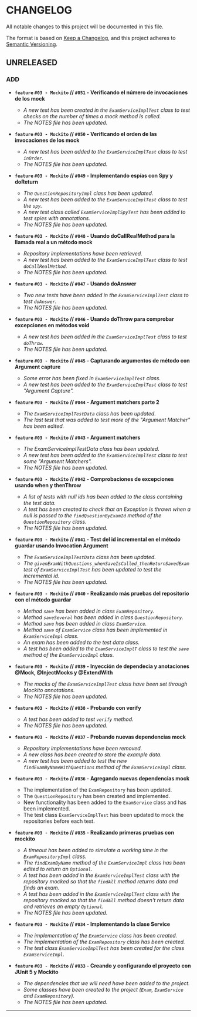 # CHANGELOG
All notable changes to this project will be documented in this file.

The format is based on [Keep a Changelog](https://keepachangelog.com/en/1.0.0/),
and this project adheres to [Semantic Versioning](https://semver.org/spec/v2.0.0.html).

## UNRELEASED

### ADD
- **`feature` `#03 - Mockito` // `#051` - Verificando el número de invocaciones de los mock**
  - _A new test has been created in the `ExamServiceImplTest` class to test checks on the number of times a mock method is called._
  - _The NOTES file has been updated._
  

- **`feature` `#03 - Mockito` // `#050` - Verificando el orden de las invocaciones de los mock**
  - _A new test has been added to the `ExamServiceImplTest` class to test `inOrder`._
  - _The NOTES file has been updated._


- **`feature` `#03 - Mockito` // `#049` - Implementando espías con Spy y doReturn**
  - _The `QuestionRepositoryImpl` class has been updated._
  - _A new test has been added to the `ExamServiceImplTest` class to test the `spy`._
  - _A new test class called `ExamServiceImplSpyTest` has been added to test spies with annotations._
  - _The NOTES file has been updated._  
   

- **`feature` `#03 - Mockito` // `#048` - Usando doCallRealMethod para la llamada real a un método mock**
  - _Repository implementations have been retrieved._
  - _A new test has been added to the `ExamServiceImplTest` class to test `doCallRealMethod`._
  - _The NOTES file has been updated._  
    

- **`feature` `#03 - Mockito` // `#047` - Usando doAnswer**
  - _Two new tests have been added in the `ExamServiceImplTest` class to test `doAnswer`._
  - _The NOTES file has been updated._
  

- **`feature` `#03 - Mockito` // `#046` - Usando doThrow para comprobar excepciones en métodos void**
  - _A new test has been added in the `ExamServiceImplTest` class to test `doThrow`._  
  - _The NOTES file has been updated._


- **`feature` `#03 - Mockito` // `#045` - Capturando argumentos de método con Argument capture**
  - _Some error has been fixed in `ExamServiceImplTest` class._
  - _A new test has been added to the `ExamServiceImplTest` class to test "Argument Capture"._  
  

- **`feature` `#03 - Mockito` // `#044` - Argument matchers parte 2**
  - _The `ExamServiceImplTestData` class has been updated._
  - _The last test that was added to test more of the "Argument Matcher" has been edited._  
  

- **`feature` `#03 - Mockito` // `#043` - Argument matchers**
  - _The ExamServiceImplTestData class has been updated._
  - _A new test has been added to the `ExamServiceImplTest` class to test some "Argument Matchers"._  
  - _The NOTES file has been updated._  
  

- **`feature` `#03 - Mockito` // `#042` - Comprobaciones de excepciones usando when y thenThrow**
  - _A list of tests with null ids has been added to the class containing the test data._
  - _A test has been created to check that an Exception is thrown when a null is passed to the `findQuestionByExamId` method of the `QuestionRepository` class._  
  - _The NOTES file has been updated._  
  

- **`feature` `#03 - Mockito` // `#041` - Test del id incremental en el método guardar usando Invocation Argument**
  - _The `ExamServiceImplTestData` class has been updated._
  - _The `givenExamWithQuestions_whenSaveIsCalled_thenReturnSavedExam` test of `ExamServiceImplTest` has been updated to test the incremental id._
  - _The NOTES file has been updated._  


- **`feature` `#03 - Mockito` // `#040` - Realizando más pruebas del repositorio con el método guardar**
  - _Method `save` has been added in class `ExamRepository`._
  - _Method `saveSeveral` has been added in class `QuestionRepository`._
  - _Method `save` has been added in class `ExamService`._
  - _Method `save` of `ExamService` class has been implemented in `ExamServiceImpl` class._
  - _An exam has been added to the test data class._
  - _A test has been added to the `ExamServiceImplT` class to test the `save` method of the `ExamServiceImpl` class._  
  

- **`feature` `#03 - Mockito` // `#039` - Inyección de dependecia y anotaciones @Mock, @InjectMocks y @ExtendWith**
  - _The mocks of the `ExamServiceImplTest` class have been set through Mockito annotations._  
  - _The NOTES file has been updated._  


- **`feature` `#03 - Mockito` // `#038` - Probando con verify**
  - _A test has been added to test `verify` method._
  - _The NOTES file has been updated._  
   

- **`feature` `#03 - Mockito` // `#037` - Probando nuevas dependencias mock**
  - _Repository implementations have been removed._
  - _A new class has been created to store the example data._
  - _A new test has been added to test the new `findExamByNameWithQuestions` method of the `ExamServiceImpl` class._  
  
  
- **`feature` `#03 - Mockito` // `#036` - Agregando nuevas dependencias mock**
  - The implementation of the `ExamRepository` has been updated.
  - The `QuestionRepository` has been created and implemented.
  - New functionality has been added to the `ExamService` class and has been implemented.
  - The test class `ExamServiceImplTest` has been updated to mock the repositories before each test.
   

- **`feature` `#03 - Mockito` // `#035` - Realizando primeras pruebas con mockito**
  - _A timeout has been added to simulate a working time in the `ExamRepositoryImpl` class._
  - _The `findExamByName` method of the `ExamServiceImpl` class has been edited to return an `Optional`._
  - _A test has been added in the `ExamServiceImplTest` class with the repository mocked so that the `findAll` method returns data and finds an exam._
  - _A test has been added in the `ExamServiceImplTest` class with the repository mocked so that the `findAll` method doesn't return data and retrieves an empty `Optional`._  
  - _The NOTES file has been updated._
  

- **`feature` `#03 - Mockito` // `#034` - Implementando la clase Service**
  - _The implementation of the `ExamService` class has been created._
  - _The implementation of the `ExamRepository` class has been created._
  - _The test class `ExamServiceImplTest` has been created for the class `ExamServiceImpl`._  
  

- **`feature` `#03 - Mockito` // `#033` - Creando y configurando el proyecto con JUnit 5 y Mockito**
  - _The dependencies that we will need have been added to the project._
  - _Some classes have been created to the project (`Exam`, `ExamService` and `ExamRepository`)._
  - _The NOTES file has been updated._
---